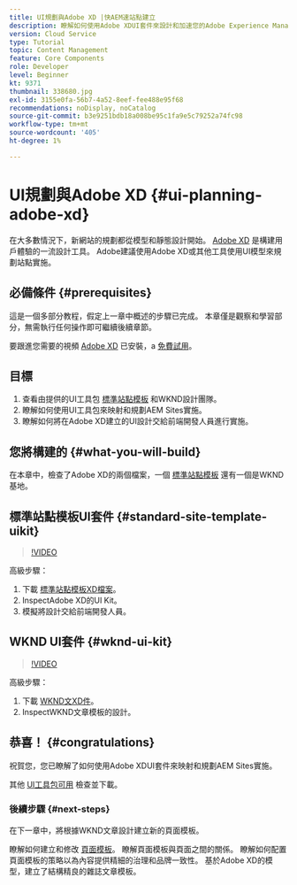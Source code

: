 ```yaml
---
title: UI規劃與Adobe XD |快AEM速站點建立
description: 瞭解如何使用Adobe XDUI套件來設計和加速您的Adobe Experience Manager Sites實施。
version: Cloud Service
type: Tutorial
topic: Content Management
feature: Core Components
role: Developer
level: Beginner
kt: 9371
thumbnail: 338680.jpg
exl-id: 3155e0fa-56b7-4a52-8eef-fee488e95f68
recommendations: noDisplay, noCatalog
source-git-commit: b3e9251bdb18a008be95c1fa9e5c79252a74fc98
workflow-type: tm+mt
source-wordcount: '405'
ht-degree: 1%

---
```


# UI規劃與Adobe XD {#ui-planning-adobe-xd}

在大多數情況下，新網站的規劃都從模型和靜態設計開始。 [Adobe XD](https://www.adobe.com/products/xd.html) 是構建用戶體驗的一流設計工具。 Adobe建議使用Adobe XD或其他工具使用UI模型來規劃站點實施。

## 必備條件 {#prerequisites}

這是一個多部分教程，假定上一章中概述的步驟已完成。 本章僅是觀察和學習部分，無需執行任何操作即可繼續後續章節。

要跟進您需要的視頻 [Adobe XD](https://www.adobe.com/products/xd/pricing/free-trial.html) 已安裝，a [免費試用](https://www.adobe.com/products/xd/pricing/free-trial.html)。

## 目標

1. 查看由提供的UI工具包 [標準站點模板](https://github.com/adobe/aem-site-template-standard) 和WKND設計團隊。
1. 瞭解如何使用UI工具包來映射和規劃AEM Sites實施。
1. 瞭解如何將在Adobe XD建立的UI設計交給前端開發人員進行實施。

## 您將構建的 {#what-you-will-build}

在本章中，檢查了Adobe XD的兩個檔案，一個 [標準站點模板](https://github.com/adobe/aem-site-template-standard) 還有一個是WKND基地。  

## 標準站點模板UI套件 {#standard-site-template-uikit}

>[!VIDEO](https://video.tv.adobe.com/v/338680?quality=12&learn=on)

高級步驟：

1. 下載 [標準站點模板XD檔案](https://github.com/adobe/aem-site-template-standard/raw/main/files/wireframe.xd)。
1. InspectAdobe XD的UI Kit。
1. 模擬將設計交給前端開發人員。

## WKND UI套件 {#wknd-ui-kit}

>[!VIDEO](https://video.tv.adobe.com/v/30214?quality=12&learn=on)

高級步驟：

1. 下載 [WKND文XD件](https://github.com/adobe/aem-guides-wknd/releases/download/aem-guides-wknd-0.0.2/AEM_UI-kit-WKND-article-design.xd)。
1. InspectWKND文章模板的設計。

## 恭喜！ {#congratulations}

祝賀您，您已瞭解了如何使用Adobe XDUI套件來映射和規劃AEM Sites實施。

其他 [UI工具包可用](https://www.adobe.com/products/xd/features/ui-kits.html) 檢查並下載。

### 後續步驟 {#next-steps}

在下一章中，將根據WKND文章設計建立新的頁面模板。

瞭解如何建立和修改 [頁面模板](./page-templates.md)。 瞭解頁面模板與頁面之間的關係。 瞭解如何配置頁面模板的策略以為內容提供精細的治理和品牌一致性。  基於Adobe XD的模型，建立了結構精良的雜誌文章模板。
